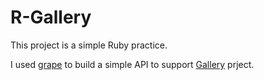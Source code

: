 R-Gallery
=========

This project is a simple Ruby practice.

I used [grape](https://github.com/intridea/grape) to build a simple API to support [Gallery](https://github.com/biaobiaoqi/Gallery) prject.

